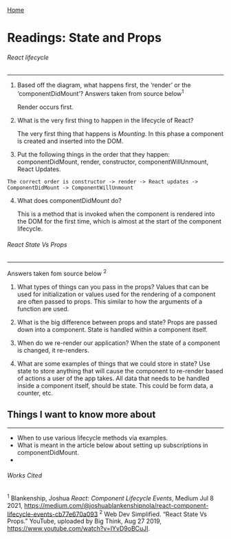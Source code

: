 [Home](README.md)

# Readings: State and Props
###### React lifecycle
---------------

  1. Based off the diagram, what happens first, the ‘render’ or the ‘componentDidMount’? Answers taken from source below<sup>1</sup>

     Render occurs first. 
  2. What is the very first thing to happen in the lifecycle of React?

     The very first thing that happens is *Mounting*. In this phase a component is created and inserted into the DOM.

  3. Put the following things in the order that they happen: componentDidMount, render, constructor, componentWillUnmount, React Updates. 
  
    The correct order is constructor -> render -> React updates -> ComponentDidMount -> ComponentWillUnmount
    
  4. What does componentDidMount do?

     This is a method that is invoked when the component is rendered into the DOM for the first time, which is almost at the start of the component lifecycle.  


###### React State Vs Props
---------------
  Answers taken fom source below <sup>2</sup>
  1. What types of things can you pass in the props?
      Values that can be used for initialization or values used for the rendering of a component are often passed to props. This similar to how the arguments of a function are used.
  
  2. What is the big difference between props and state?
      Props are passed down into a component. State is handled within a component itself.
  
  3. When do we re-render our application?
      When the state of a component is changed, it re-renders.

  4. What are some examples of things that we could store in state?
      Use state to store anything that will cause the component to re-render based of actions a user of the app takes. All data that needs to be handled inside a component itself, should be state. This could be form data, a counter, etc.

    
## Things I want to know more about
---------------
* When to use various lifecycle methods via examples. 
* What is meant in the article below about setting up subscriptions in componentDidMount.
* 

###### Works Cited
<sup>1</sup> Blankenship, Joshua _React: Component Lifecycle Events_, Medium Jul 8 2021, https://medium.com/@joshuablankenshipnola/react-component-lifecycle-events-cb77e670a093
<sup>2</sup> Web Dev Simplified. “React State Vs Props.” YouTube, uploaded by Big Think, Aug 27 2019, https://www.youtube.com/watch?v=IYvD9oBCuJI.
